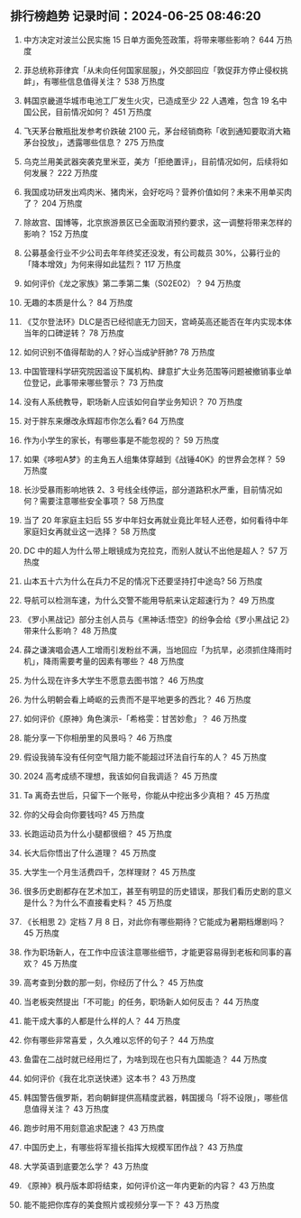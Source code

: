 
## 排行榜趋势 记录时间：2024-06-25 08:46:20
  
  1. 中方决定对波兰公民实施 15 日单方面免签政策，将带来哪些影响？ 644 万热度
    
  2. 菲总统称菲律宾「从未向任何国家屈服」，外交部回应「敦促菲方停止侵权挑衅」，有哪些信息值得关注？ 538 万热度
    
  3. 韩国京畿道华城市电池工厂发生火灾，已造成至少 22 人遇难，包含 19 名中国公民，目前情况如何？ 451 万热度
    
  4. 飞天茅台散瓶批发参考价跌破 2100 元，茅台经销商称「收到通知要取消大箱茅台投放」，透露哪些信息？ 275 万热度
    
  5. 乌克兰用美武器突袭克里米亚，美方「拒绝置评」，目前情况如何，后续将如何发展？ 222 万热度
    
  6. 我国成功研发出鸡肉米、猪肉米，会好吃吗？营养价值如何？未来不用单买肉了？ 204 万热度
    
  7. 除故宫、国博等，北京旅游景区已全面取消预约要求，这一调整将带来怎样的影响？ 152 万热度
    
  8. 公募基金行业不少公司去年年终奖还没发，有公司裁员 30%，公募行业的「降本增效」为何来得如此猛烈？ 117 万热度
    
  9. 如何评价《龙之家族》第二季第二集（S02E02）？ 94 万热度
    
  10. 无趣的本质是什么？ 84 万热度
    
  11. 《艾尔登法环》DLC是否已经彻底无力回天，宫崎英高还能否在年内实现本体当年的口碑逆转？ 78 万热度
    
  12. 如何识别不值得帮助的人？好心当成驴肝肺? 78 万热度
    
  13. 中国管理科学研究院因滥设下属机构、肆意扩大业务范围等问题被撤销事业单位登记，此事带来哪些警示？ 73 万热度
    
  14. 没有人系统教导，职场新人应该如何自学业务知识？ 70 万热度
    
  15. 对于胖东来爆改永辉超市你怎么看? 64 万热度
    
  16. 作为小学生的家长，有哪些事是不能忽视的？ 59 万热度
    
  17. 如果《哆啦A梦》的主角五人组集体穿越到《战锤40K》的世界会怎样？ 59 万热度
    
  18. 长沙受暴雨影响地铁 2、3 号线全线停运，部分道路积水严重，目前情况如何？需要注意哪些安全事项？ 58 万热度
    
  19. 当了 20 年家庭主妇后 55 岁中年妇女再就业竟比年轻人还卷，如何看待中年家庭妇女再就业这一选择？ 58 万热度
    
  20. DC 中的超人为什么带上眼镜成为克拉克，而别人就认不出他是超人？ 57 万热度
    
  21. 山本五十六为什么在兵力不足的情况下还要坚持打中途岛? 56 万热度
    
  22. 导航可以检测车速，为什么交警不能用导航来认定超速行为？ 49 万热度
    
  23. 《罗小黑战记》部分主创人员与《黑神话:悟空》的纷争会给《罗小黑战记 2》带来什么影响？ 48 万热度
    
  24. 薛之谦演唱会遇人工增雨引发粉丝不满，当地回应「为抗旱，必须抓住降雨时机」，降雨需要考量的因素有哪些？ 48 万热度
    
  25. 为什么现在许多大学生不愿意去图书馆？ 46 万热度
    
  26. 为什么明朝会看上崎岖的云贵而不是平地更多的西北？ 46 万热度
    
  27. 如何评价《原神》角色演示-「希格雯：甘苦妙愈」？ 46 万热度
    
  28. 能分享一下你相册里的风景吗？ 46 万热度
    
  29. 假设我骑车没有任何空气阻力能不能超过环法自行车的人？ 45 万热度
    
  30. 2024 高考成绩不理想，我该如何自我调适？ 45 万热度
    
  31. Ta 离奇去世后，只留下一个账号，你能从中挖出多少真相？ 45 万热度
    
  32. 你的父母会向你要钱吗? 45 万热度
    
  33. 长跑运动员为什么小腿都很细？ 45 万热度
    
  34. 长大后你悟出了什么道理？ 45 万热度
    
  35. 大学生一个月生活费四千，怎样理财？ 45 万热度
    
  36. 很多历史剧都存在艺术加工，甚至有明显的历史错误，那我们看历史剧的意义是什么？为什么不直接看史料？ 45 万热度
    
  37. 《长相思 2》定档 7 月 8 日，对此你有哪些期待？它能成为暑期档爆剧吗？ 45 万热度
    
  38. 作为职场新人，在工作中应该注意哪些细节，才能更容易得到老板和同事的喜欢？ 45 万热度
    
  39. 高考查到分数的那一刻，你经历了什么？ 45 万热度
    
  40. 当老板突然提出「不可能」的任务，职场新人如何反击？ 44 万热度
    
  41. 能干成大事的人都是什么样的人？ 44 万热度
    
  42. 你有哪些非常喜爱 ，久久难以忘怀的句子？ 44 万热度
    
  43. 鱼雷在二战时就已经用烂了，为啥到现在也只有九国能造？ 44 万热度
    
  44. 如何评价《我在北京送快递》这本书？ 43 万热度
    
  45. 韩国警告俄罗斯，若向朝鲜提供高精度武器，韩国援乌「将不设限」，哪些信息值得关注？ 43 万热度
    
  46. 跑步时用不用刻意追求配速？ 43 万热度
    
  47. 中国历史上，有哪些将军擅长指挥大规模军团作战？ 43 万热度
    
  48. 大学英语到底要怎么学？ 43 万热度
    
  49. 《原神》枫丹版本即将结束，如何评价这一年内更新的内容？ 43 万热度
    
  50. 能不能把你库存的美食照片或视频分享一下？ 43 万热度
    